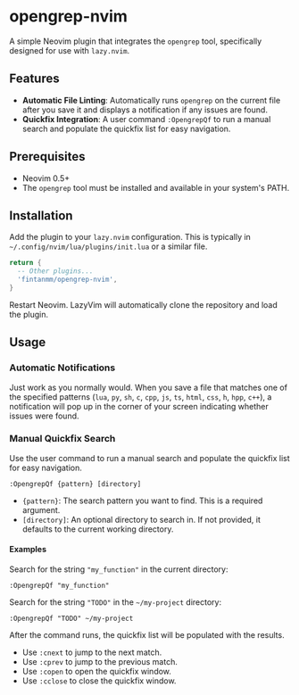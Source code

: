 # opengrep-nvim

A simple Neovim plugin that integrates the `opengrep` tool, specifically designed for use with `lazy.nvim`.

## Features

- **Automatic File Linting**: Automatically runs `opengrep` on the current file after you save it and displays a notification if any issues are found.
- **Quickfix Integration**: A user command `:OpengrepQf` to run a manual search and populate the quickfix list for easy navigation.

## Prerequisites

- Neovim 0.5+
- The `opengrep` tool must be installed and available in your system's PATH.

## Installation

Add the plugin to your `lazy.nvim` configuration. This is typically in `~/.config/nvim/lua/plugins/init.lua` or a similar file.

```lua
return {
  -- Other plugins...
  'fintanmm/opengrep-nvim',
}
```

Restart Neovim. LazyVim will automatically clone the repository and load the plugin.

## Usage

### Automatic Notifications

Just work as you normally would. When you save a file that matches one of the specified patterns (`lua`, `py`, `sh`, `c`, `cpp`, `js`, `ts`, `html`, `css`, `h`, `hpp`, `c++`), a notification will pop up in the corner of your screen indicating whether issues were found.

### Manual Quickfix Search

Use the user command to run a manual search and populate the quickfix list for easy navigation.

```
:OpengrepQf {pattern} [directory]
```

- `{pattern}`: The search pattern you want to find. This is a required argument.
- `[directory]`: An optional directory to search in. If not provided, it defaults to the current working directory.

#### Examples

Search for the string `"my_function"` in the current directory:

```
:OpengrepQf "my_function"
```

Search for the string `"TODO"` in the `~/my-project` directory:

```
:OpengrepQf "TODO" ~/my-project
```

After the command runs, the quickfix list will be populated with the results.

- Use `:cnext` to jump to the next match.
- Use `:cprev` to jump to the previous match.
- Use `:copen` to open the quickfix window.
- Use `:cclose` to close the quickfix window.
